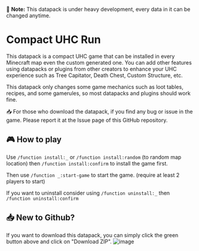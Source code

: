 📄 **Note:** This datapack is under heavy development, every data in it can be changed anytime.

# Compact UHC Run

This datapack is a compact UHC game that can be installed in every Minecraft map even the custom generated one. 
You can add other features using datapacks or plugins from other creators to enhance your UHC experience such as Tree Capitator, Death Chest, Custom Structure, etc. 

This datapack only changes some game mechanics such as loot tables, recipes, and some gamerules, so most datapacks and plugins should work fine.

📥 For those who download the datapack, if you find any bug or issue in the game. Please report it at the Issue page of this GitHub repository.

## 🎮 How to play

Use `/function install:_` or `/function install:random` (to random map location) then `/function install:confirm` to install the game first.

Then use `/function _:start-game` to start the game. (require at least 2 players to start)

If you want to uninstall consider using `/function uninstall:_` then `/function uninstall:confirm`

## 📥 New to Github?

If you want to download this datapack, you can simply click the green button above and click on "Download ZIP".
![image](https://github.com/CrazyWichGG/Compact-UHC-Run/assets/88188545/051938ad-1523-477a-88fe-c8c935a255d4)
